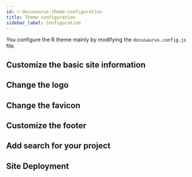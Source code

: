 ```yaml
---
id: r-docusaurus-theme-configuration
title: Theme configuration
sidebar_label: Configuration
---
```


You configure the R theme mainly by modifying the `docusaurus.config.js` file.

## Customize the basic site information

## Change the logo

## Change the favicon

## Customize the footer

## Add search for your project

## Site Deployment
